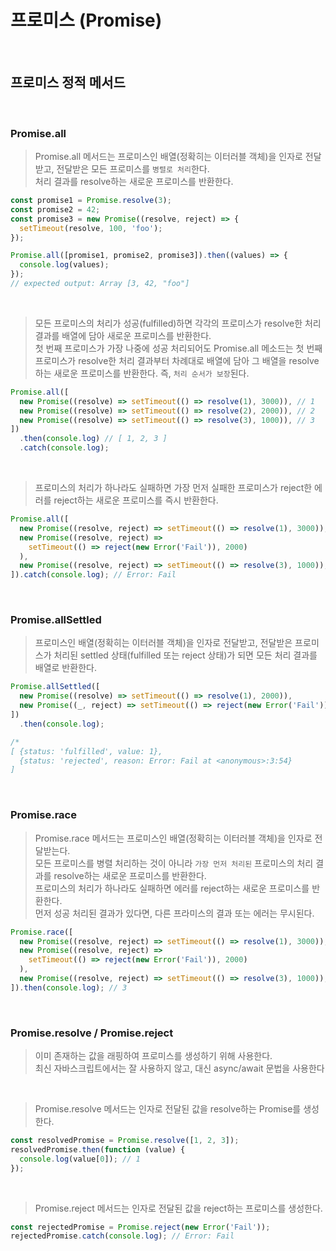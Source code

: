 # 프로미스 (Promise)

<br/>

## 프로미스 정적 메서드

<br/>

### Promise.all

> Promise.all 메서드는 프로미스인 배열(정확히는 이터러블 객체)을 인자로 전달받고, 전달받은 모든 프로미스를 `병렬로 처리`한다.  
> 처리 결과를 resolve하는 새로운 프로미스를 반환한다.

```js
const promise1 = Promise.resolve(3);
const promise2 = 42;
const promise3 = new Promise((resolve, reject) => {
  setTimeout(resolve, 100, 'foo');
});

Promise.all([promise1, promise2, promise3]).then((values) => {
  console.log(values);
});
// expected output: Array [3, 42, "foo"]
```

<br/>

> 모든 프로미스의 처리가 성공(fulfilled)하면 각각의 프로미스가 resolve한 처리 결과를 배열에 담아 새로운 프로미스를 반환한다.  
> 첫 번째 프로미스가 가장 나중에 성공 처리되어도 Promise.all 메소드는 첫 번째 프로미스가 resolve한 처리 결과부터 차례대로 배열에 담아 그 배열을 resolve하는 새로운 프로미스를 반환한다. 즉, `처리 순서가 보장`된다.

```js
Promise.all([
  new Promise((resolve) => setTimeout(() => resolve(1), 3000)), // 1
  new Promise((resolve) => setTimeout(() => resolve(2), 2000)), // 2
  new Promise((resolve) => setTimeout(() => resolve(3), 1000)), // 3
])
  .then(console.log) // [ 1, 2, 3 ]
  .catch(console.log);
```

<br/>

> 프로미스의 처리가 하나라도 실패하면 가장 먼저 실패한 프로미스가 reject한 에러를 reject하는 새로운 프로미스를 즉시 반환한다.

```js
Promise.all([
  new Promise((resolve, reject) => setTimeout(() => resolve(1), 3000)),
  new Promise((resolve, reject) =>
    setTimeout(() => reject(new Error('Fail')), 2000)
  ),
  new Promise((resolve, reject) => setTimeout(() => resolve(3), 1000)),
]).catch(console.log); // Error: Fail
```

<br/>

### Promise.allSettled

> 프로미스인 배열(정확히는 이터러블 객체)을 인자로 전달받고, 전달받은 프로미스가 처리된 settled 상태(fulfilled 또는 reject 상태)가 되면 모든 처리 결과를 배열로 반환한다.

```js
Promise.allSettled([
  new Promise((resolve) => setTimeout(() => resolve(1), 2000)),
  new Promise((_, reject) => setTimeout(() => reject(new Error('Fail')), 1000)),
])
  .then(console.log);

/*
[ {status: 'fulfilled', value: 1},
  {status: 'rejected', reason: Error: Fail at <anonymous>:3:54}
]
```

<br/>

### Promise.race

> Promise.race 메서드는 프로미스인 배열(정확히는 이터러블 객체)을 인자로 전달받는다.  
> 모든 프로미스를 병렬 처리하는 것이 아니라 `가장 먼저 처리된` 프로미스의 처리 결과를 resolve하는 새로운 프로미스를 반환한다.  
> 프로미스의 처리가 하나라도 실패하면 에러를 reject하는 새로운 프로미스를 반환한다.  
> 먼저 성공 처리된 결과가 있다면, 다른 프라미스의 결과 또는 에러는 무시된다.

```js
Promise.race([
  new Promise((resolve, reject) => setTimeout(() => resolve(1), 3000)),
  new Promise((resolve, reject) =>
    setTimeout(() => reject(new Error('Fail')), 2000)
  ),
  new Promise((resolve, reject) => setTimeout(() => resolve(3), 1000)),
]).then(console.log); // 3
```

<br/>

### Promise.resolve / Promise.reject

> 이미 존재하는 값을 래핑하여 프로미스를 생성하기 위해 사용한다.  
> 최신 자바스크립트에서는 잘 사용하지 않고, 대신 async/await 문법을 사용한다

<br/>

> Promise.resolve 메서드는 인자로 전달된 값을 resolve하는 Promise를 생성한다.

```js
const resolvedPromise = Promise.resolve([1, 2, 3]);
resolvedPromise.then(function (value) {
  console.log(value[0]); // 1
});
```

<br/>

> Promise.reject 메서드는 인자로 전달된 값을 reject하는 프로미스를 생성한다.

```js
const rejectedPromise = Promise.reject(new Error('Fail'));
rejectedPromise.catch(console.log); // Error: Fail
```

<br/>
